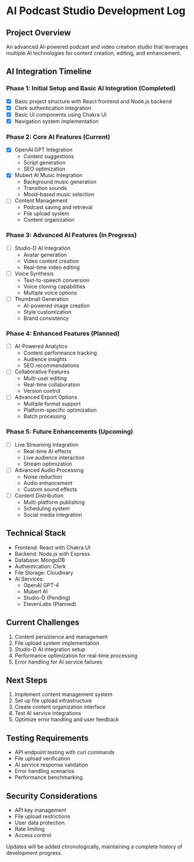 # AI Podcast Studio Development Log

## Project Overview
An advanced AI-powered podcast and video creation studio that leverages multiple AI technologies for content creation, editing, and enhancement.

## AI Integration Timeline

### Phase 1: Initial Setup and Basic AI Integration (Completed)
- [x] Basic project structure with React frontend and Node.js backend
- [x] Clerk authentication integration
- [x] Basic UI components using Chakra UI
- [x] Navigation system implementation

### Phase 2: Core AI Features (Current)
- [x] OpenAI GPT Integration
  - Content suggestions
  - Script generation
  - SEO optimization
- [x] Mubert AI Music Integration
  - Background music generation
  - Transition sounds
  - Mood-based music selection
- [ ] Content Management
  - Podcast saving and retrieval
  - File upload system
  - Content organization

### Phase 3: Advanced AI Features (In Progress)
- [ ] Studio-D AI Integration
  - Avatar generation
  - Video content creation
  - Real-time video editing
- [ ] Voice Synthesis
  - Text-to-speech conversion
  - Voice cloning capabilities
  - Multiple voice options
- [ ] Thumbnail Generation
  - AI-powered image creation
  - Style customization
  - Brand consistency

### Phase 4: Enhanced Features (Planned)
- [ ] AI-Powered Analytics
  - Content performance tracking
  - Audience insights
  - SEO recommendations
- [ ] Collaborative Features
  - Multi-user editing
  - Real-time collaboration
  - Version control
- [ ] Advanced Export Options
  - Multiple format support
  - Platform-specific optimization
  - Batch processing

### Phase 5: Future Enhancements (Upcoming)
- [ ] Live Streaming Integration
  - Real-time AI effects
  - Live audience interaction
  - Stream optimization
- [ ] Advanced Audio Processing
  - Noise reduction
  - Audio enhancement
  - Custom sound effects
- [ ] Content Distribution
  - Multi-platform publishing
  - Scheduling system
  - Social media integration

## Technical Stack
- Frontend: React with Chakra UI
- Backend: Node.js with Express
- Database: MongoDB
- Authentication: Clerk
- File Storage: Cloudinary
- AI Services:
  - OpenAI GPT-4
  - Mubert AI
  - Studio-D (Pending)
  - ElevenLabs (Planned)

## Current Challenges
1. Content persistence and management
2. File upload system implementation
3. Studio-D AI integration setup
4. Performance optimization for real-time processing
5. Error handling for AI service failures

## Next Steps
1. Implement content management system
2. Set up file upload infrastructure
3. Create content organization interface
4. Test AI service integrations
5. Optimize error handling and user feedback

## Testing Requirements
- API endpoint testing with curl commands
- File upload verification
- AI service response validation
- Error handling scenarios
- Performance benchmarking

## Security Considerations
- API key management
- File upload restrictions
- User data protection
- Rate limiting
- Access control

Updates will be added chronologically, maintaining a complete history of development progress.
